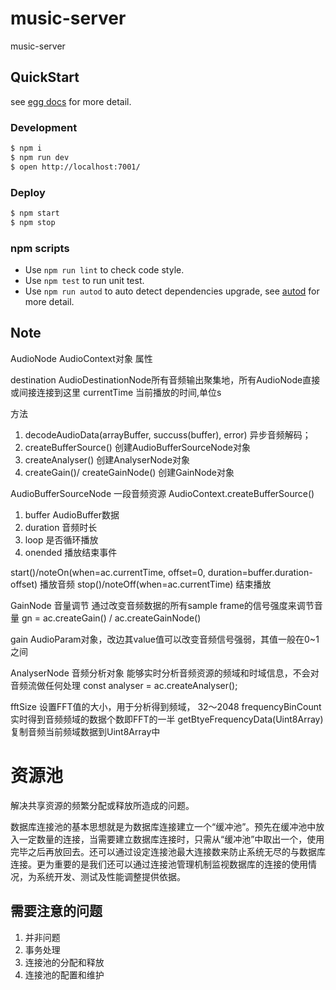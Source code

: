 # music-server

music-server

## QuickStart

<!-- add docs here for user -->

see [egg docs][egg] for more detail.

### Development

```bash
$ npm i
$ npm run dev
$ open http://localhost:7001/
```

### Deploy

```bash
$ npm start
$ npm stop
```

### npm scripts

- Use `npm run lint` to check code style.
- Use `npm test` to run unit test.
- Use `npm run autod` to auto detect dependencies upgrade, see [autod](https://www.npmjs.com/package/autod) for more detail.


[egg]: https://eggjs.org


## Note
AudioNode
AudioContext对象
属性

destination AudioDestinationNode所有音频输出聚集地，所有AudioNode直接或间接连接到这里
currentTime 当前播放的时间,单位s

方法
1. decodeAudioData(arrayBuffer, succuss(buffer), error) 异步音频解码；
1. createBufferSource() 创建AudioBufferSourceNode对象
1. createAnalyser() 创建AnalyserNode对象
1. createGain()/ createGainNode() 创建GainNode对象

AudioBufferSourceNode 一段音频资源
AudioContext.createBufferSource()
1. buffer AudioBuffer数据
1. duration 音频时长
1. loop 是否循环播放
1. onended 播放结束事件

start()/noteOn(when=ac.currentTime, offset=0, duration=buffer.duration-offset) 播放音频
stop()/noteOff(when=ac.currentTime) 结束播放

GainNode 音量调节 通过改变音频数据的所有sample frame的信号强度来调节音量
gn = ac.createGain() / ac.createGainNode()

gain AudioParam对象，改边其value值可以改变音频信号强弱，其值一般在0~1之间

AnalyserNode 音频分析对象 能够实时分析音频资源的频域和时域信息，不会对音频流做任何处理
const analyser = ac.createAnalyser();

fftSize 设置FFT值的大小，用于分析得到频域， 32～2048
frequencyBinCount 实时得到音频频域的数据个数即FFT的一半
getBtyeFrequencyData(Uint8Array) 复制音频当前频域数据到Uint8Array中

# 资源池 
解决共享资源的频繁分配或释放所造成的问题。

数据库连接池的基本思想就是为数据库连接建立一个“缓冲池”。预先在缓冲池中放入一定数量的连接，当需要建立数据库连接时，只需从“缓冲池”中取出一个，使用完毕之后再放回去。还可以通过设定连接池最大连接数来防止系统无尽的与数据库连接。更为重要的是我们还可以通过连接池管理机制监视数据库的连接的使用情况，为系统开发、测试及性能调整提供依据。

## 需要注意的问题
1. 并非问题 
2. 事务处理
3. 连接池的分配和释放
4. 连接池的配置和维护

